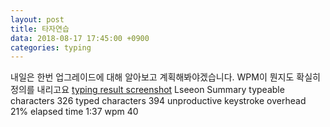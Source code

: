 ```yaml
---
layout: post
title: 타자연습
data: 2018-08-17 17:45:00 +0900
categories: typing
---
```

내일은 한번 업그레이드에 대해 알아보고 계획해봐야겠습니다.
WPM이 뭔지도 확실히 정의를 내리고요
[typing result screenshot](github.com/noname2048/noname2048.github.io/_images/typingio_result_180817.PNG)
Lseeon Summary
typeable characters 326
typed characters 394
unproductive keystroke overhead 21%
elapsed time 1:37
wpm 40